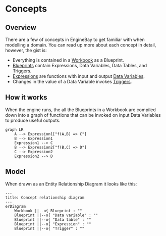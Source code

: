 # Concepts

## Overview

There are a few of concepts in EngineBay to get familiar with when modelling a domain. You can read up more about each concept in detail, however, the gist is:

- Everything is contained in a [Workbook](./workbooks.md) as a Blueprint.
- [Blueprints](./blueprints/blueprints.md) contain Expressions, Data Variables, Data Tables, and Triggers.
- [Expressions](./expressions.md) are functions with input and output [Data Variables](./data-variables.md).
- Changes in the value of a Data Variable invokes [Triggers](./triggers.md).

## How it works

When the engine runs, the all the Blueprints in a Workbook are compiled down into a graph of functions that can be invoked on input Data Variables to produce useful outputs.

```mermaid
graph LR
    A --> Expression1["f(A,B) => C"]
    B --> Expression1
    Expression1 --> C
    B --> Expression2["f(B,C) => D"]
    C --> Expression2
    Expression2 --> D
```

## Model

When drawn as an Entity Relationship Diagram it looks like this:

```mermaid
---
title: Concept relationship diagram
---
erDiagram
    Workbook ||--o{ Blueprint : ""
    Blueprint ||--o{ "Data variable" : ""
    Blueprint ||--o{ "Data table" : ""
    Blueprint ||--o{ "Expression" : ""
    Blueprint ||--o{ "Trigger" : ""
```
